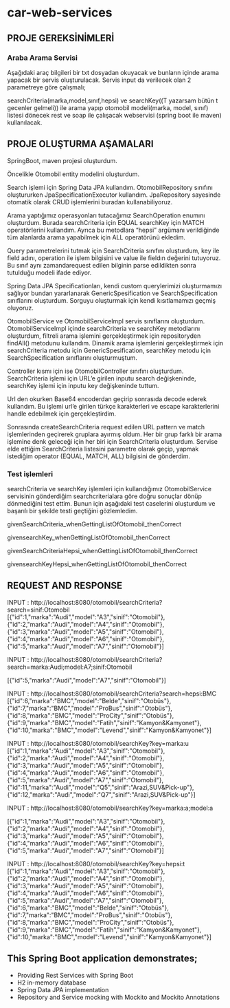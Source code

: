 # car-web-services
## PROJE GEREKSİNİMLERİ
### Araba Arama Servisi

Aşağıdaki araç bilgileri bir txt dosyadan okuyacak ve bunların içinde arama yapacak bir servis oluşturulacak. Servis input da verilecek olan 2 parametreye göre çalışmalı;

searchCriteria(marka,model,sınıf,hepsi) ve searchKey((T yazarsam bütün t gecenler gelmeli)) ile arama yapıp otomobil modeli(marka, model, sınıf) listesi dönecek rest ve soap ile çalışacak webservisi (spring boot ile maven) kullanılacak.

## PROJE OLUŞTURMA AŞAMALARI

SpringBoot, maven projesi oluşturdum.

Öncelikle Otomobil entity modelini oluşturdum.

Search işlemi için Spring Data JPA kullandım. OtomobilRepository sınıfını oluştururken JpaSpecificationExecutor<Otomobil> kullandım. JpaRepository sayesinde otomatik olarak CRUD işlemlerini buradan kullanabiliyoruz.
  
Arama yaptığımız operasyonları tutacağımız SearchOperation enumını oluşturdum. Burada searchCriteria için EQUAL searchKey için MATCH operatörlerini kullandım. Ayrıca bu metodlara “hepsi” argümanı verildiğinde tüm alanlarda arama yapabilmek için ALL operatörünü ekledim.

Query parametrelerini tutmak için SearchCriteria sınıfını oluşturdum, key ile field adını, operation ile işlem bilgisini ve value ile fieldın değerini tutuyoruz. Bu sınıf aynı zamandarequest edilen bilginin parse edildikten sonra tutulduğu modeli ifade ediyor.

Spring Data JPA Specificationları, kendi custom querylerimizi oluşturmamızı sağlıyor bundan yararlanarak GenericSpesification ve SearchSpecification sınıflarını oluşturdum. Sorguyu oluşturmak için kendi kısıtlamamızı geçmiş oluyoruz.

OtomobilService ve OtomobilServiceImpl servis sınıflarını oluşturdum. OtomobilServiceImpl içinde searchCriteria ve searchKey metodlarını oluşturdum, filtreli arama işlemini gerçekleştirmek  için repositoryden findAll()  metodunu kullandım. Dinamik arama işlemlerini gerçekleştirmek için searchCriteria metodu için GenericSpesification, searchKey metodu için SearchSpecification sınıflarını oluşturmuştum.

Controller kısmı için ise OtomobilController sınıfını oluşturdum. SearchCriteria işlemi için URL’e girilen inputu search değişkeninde, searchKey işlemi için inputu key değişkeninde tuttum. 

Url den okurken Base64 encoderdan geçirip sonrasıda decode ederek kullandım. Bu işlemi url’e girilen türkçe karakterleri ve escape karakterlerini handle edebilmek için gerçekleştirdim. 

Sonrasında createSearchCriteria request edilen URL pattern ve match işlemlerinden geçirerek gruplara ayırmış oldum. Her bir grup farklı bir arama işlemine denk geleceği için her biri için SearchCriteria oluşturdum. Servise elde ettiğim SearchCriteria listesini parametre olarak geçip, yapmak istediğim operator (EQUAL, MATCH, ALL) bilgisini de gönderdim.

### Test işlemleri

searchCriteria ve searchKey işlemleri için kullandığımız OtomobilService servisinin gönderdiğim searchcriterialara göre doğru sonuçlar dönüp dönmediğini test ettim. Bunun için aşağıdaki test caselerini oluşturdum ve başarılı bir şekilde testi geçtiğini gözlemledim.

givenSearchCriteria_whenGettingListOfOtomobil_thenCorrect

givensearchKey_whenGettingListOfOtomobil_thenCorrect

givenSearchCriteriaHepsi_whenGettingListOfOtomobil_thenCorrect

givensearchKeyHepsi_whenGettingListOfOtomobil_thenCorrect

<h2>REQUEST AND RESPONSE</h2>

INPUT : http://localhost:8080/otomobil/searchCriteria?search=sinif:Otomobil
[{"id":1,"marka":"Audi","model":"A3","sinif":"Otomobil"},{"id":2,"marka":"Audi","model":"A4","sinif":"Otomobil"},{"id":3,"marka":"Audi","model":"A5","sinif":"Otomobil"},{"id":4,"marka":"Audi","model":"A6","sinif":"Otomobil"},{"id":5,"marka":"Audi","model":"A7","sinif":"Otomobil"}]

INPUT : http://localhost:8080/otomobil/searchCriteria?search=marka:Audi;model:A7;sinif:Otomobil

[{"id":5,"marka":"Audi","model":"A7","sinif":"Otomobil"}]

INPUT : http://localhost:8080/otomobil/searchCriteria?search=hepsi:BMC
[{"id":6,"marka":"BMC","model":"Belde","sinif":"Otobüs"},{"id":7,"marka":"BMC","model":"ProBus","sinif":"Otobüs"},{"id":8,"marka":"BMC","model":"ProCity","sinif":"Otobüs"},{"id":9,"marka":"BMC","model":"Fatih","sinif":"Kamyon&Kamyonet"},{"id":10,"marka":"BMC","model":"Levend","sinif":"Kamyon&Kamyonet"}]

INPUT : http://localhost:8080/otomobil/searchKey?key=marka:u
[{"id":1,"marka":"Audi","model":"A3","sinif":"Otomobil"},{"id":2,"marka":"Audi","model":"A4","sinif":"Otomobil"},{"id":3,"marka":"Audi","model":"A5","sinif":"Otomobil"},{"id":4,"marka":"Audi","model":"A6","sinif":"Otomobil"},{"id":5,"marka":"Audi","model":"A7","sinif":"Otomobil"},{"id":11,"marka":"Audi","model":"Q5","sinif":"Arazi,SUV&Pick-up"},{"id":12,"marka":"Audi","model":"Q7","sinif":"Arazi,SUV&Pick-up"}]

INPUT : http://localhost:8080/otomobil/searchKey?key=marka:a;model:a

[{"id":1,"marka":"Audi","model":"A3","sinif":"Otomobil"},{"id":2,"marka":"Audi","model":"A4","sinif":"Otomobil"},{"id":3,"marka":"Audi","model":"A5","sinif":"Otomobil"},{"id":4,"marka":"Audi","model":"A6","sinif":"Otomobil"},{"id":5,"marka":"Audi","model":"A7","sinif":"Otomobil"}]

INPUT : http://localhost:8080/otomobil/searchKey?key=hepsi:t
[{"id":1,"marka":"Audi","model":"A3","sinif":"Otomobil"},{"id":2,"marka":"Audi","model":"A4","sinif":"Otomobil"},{"id":3,"marka":"Audi","model":"A5","sinif":"Otomobil"},{"id":4,"marka":"Audi","model":"A6","sinif":"Otomobil"},{"id":5,"marka":"Audi","model":"A7","sinif":"Otomobil"},{"id":6,"marka":"BMC","model":"Belde","sinif":"Otobüs"},{"id":7,"marka":"BMC","model":"ProBus","sinif":"Otobüs"},{"id":8,"marka":"BMC","model":"ProCity","sinif":"Otobüs"},{"id":9,"marka":"BMC","model":"Fatih","sinif":"Kamyon&Kamyonet"},{"id":10,"marka":"BMC","model":"Levend","sinif":"Kamyon&Kamyonet"}]


<h2>This Spring Boot application demonstrates;</h2>
<ul>
<li>Providing Rest Services with Spring Boot</li>
<li>H2 in-memory database</li>
<li>Spring Data JPA implementation</li>
<li>Repository and Service mocking with Mockito and Mockito Annotations</li>
</ul>






